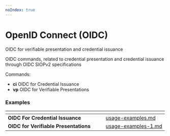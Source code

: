 ```yaml
---
noIndex: true
---
```


# OpenID Connect (OIDC)

OIDC for verifiable presentation and credential issuance

OIDC commands, related to credential presentation and credential issuance through OIDC SIOPv2 specifications

Commands:

* **ci** OIDC for Credential Issuance
* **vp** OIDC for Verifiable Presentations

### Examples

<table data-view="cards"><thead><tr><th></th><th></th><th></th><th data-hidden data-card-target data-type="content-ref"></th></tr></thead><tbody><tr><td><strong>OIDC For Credential Issuance</strong></td><td></td><td></td><td><a href="../../usage-examples/data-exchange-protocols/oidc/usage-examples.md">usage-examples.md</a></td></tr><tr><td><strong>OIDC for Verifiable Presentations</strong></td><td></td><td></td><td><a href="../../usage-examples/data-exchange-protocols/oidc/usage-examples-1.md">usage-examples-1.md</a></td></tr></tbody></table>
